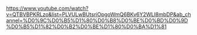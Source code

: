 https://www.youtube.com/watch?v=QTBVBPKRLzo&list=PLVULwBUtsriOpgoWmQ6BKv6Y2WLI8mbDP&ab_channel=%D0%9C%D0%B5%D1%80%D0%B8%D0%BE%D0%BD%D0%9D%D0%B5%D1%82%D0%B2%D0%BE%D1%80%D0%BA%D1%81